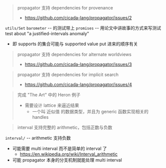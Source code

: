 > propagator 支持 dependencies for provenance
>
> - https://github.com/cicada-lang/propagator/issues/2

`utils/Set`
`barometer` -- 的测试带上 `promises` -- 用论文中讲故事的方式来写测试
test about "a justified-intervals anomaly"

- 即 supports 的集合可能与 supported value put 进来的顺序有关

> propagator 支持 dependencies for alternate worldviews
>
> - https://github.com/cicada-lang/propagator/issues/3

> propagator 支持 dependencies for implicit search
>
> - https://github.com/cicada-lang/propagator/issues/4

> 完成 "The Art" 中的 Heron 例子
>
> - 需要设计 lattice 来逼近结果
>   - 一个叫 近似值 的数据类型，并且为 generic 函数实现相关的 handles

> interval 支持完整的 arithmetic，包括正数与负数

`interval/` -- arithmetic 支持负数

- 可能需要 multi interval 而不是简单的 interval 了
  - https://en.wikipedia.org/wiki/Interval_arithmetic
- 可能 propagator 本身的分支机制就能处理 multi interval
